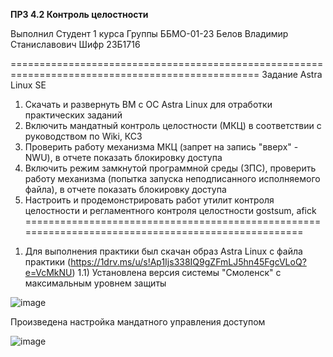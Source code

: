 **ПРЗ 4.2 Контроль целостности**

Выполнил
Студент 1 курса
Группы ББМО-01-23 
Белов Владимир Станиславович
Шифр 23Б1716

=================================================================================================
Задание
Astra Linux SE
1. Скачать и развернуть ВМ с ОС Astra Linux для отработки практических заданий
2. Включить мандатный контроль целостности (МКЦ) в соответствии с руководством по Wiki, КСЗ
3. Проверить работу механизма МКЦ (запрет на запись "вверх" - NWU), в отчете показать
блокировку доступа
4. Включить режим замкнутой программной среды (ЗПС), проверить работу механизма (попытка
запуска неподписанного исполняемого файла), в отчете показать блокировку доступа
5. Настроить и продемонстрировать работ утилит контроля целостности и регламентного
контроля целостности gostsum, afick
===================================================================================================
1) Для выполнения практики был скачан образ Astra Linux с файла практики (https://1drv.ms/u/s!Ap1Ijs338IQ9gZFmLJ5hn45FgcVLoQ?e=VcMkNU)
1.1) Установлена версия системы "Смоленск" с максимальным уровнем защиты

![image](https://github.com/V0vochka/Praktika-4/assets/70959108/2bfbb911-5e49-434a-9ed9-8d57e8dec769)

Произведена настройка мандатного управления доступом

![image](https://github.com/V0vochka/Praktika-4/assets/70959108/ff192f9c-13f3-4595-835a-f9af7891e363)
